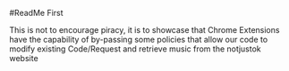 #ReadMe First

This is not to encourage piracy, it is to showcase that Chrome Extensions have the capability of by-passing some policies that allow our code to modify existing Code/Request and retrieve music from the notjustok website

